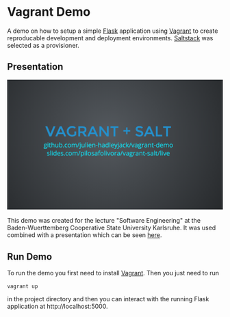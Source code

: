 # Vagrant Demo

A demo on how to setup a simple [Flask](http://flask.pocoo.org/) application using [Vagrant](https://www.vagrantup.com/) to create reproducable development and deployment environments. [Saltstack](http://saltstack.com/) was selected as a provisioner.

## Presentation

![Presentation](screenshot_presentation.png)

This demo was created for the lecture "Software Engineering" at the Baden-Wuerttemberg Cooperative State University Karlsruhe. It was used combined with a presentation which can be seen [here](http://julien-hadleyjack.github.io/vagrant-demo/).

## Run Demo

To run the demo you first need to install [Vagrant](https://www.vagrantup.com/). Then you just need to run

```
vagrant up
```

in the project directory and then you can interact with the running Flask application at http://localhost:5000.